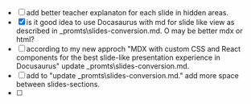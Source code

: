 * [ ] add better teacher explanaton for each slide in hidden areas.
* [X] is it good idea to use Docasaurus with md for slide like view as described in _promts\slides-conversion.md. O may be better mdx or html?
* [ ] according to my new approch "MDX with custom CSS and React components for the best slide-like presentation experience in Docusaurus" update _promts\slides-conversion.md.
* [ ] add to "update _promts\slides-conversion.md." add more space between slides-sections.
* [ ]
